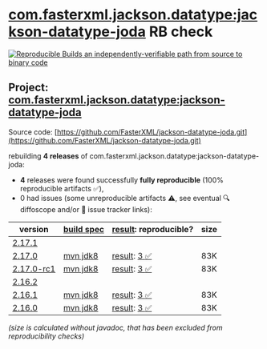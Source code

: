 [com.fasterxml.jackson.datatype:jackson-datatype-joda](https://central.sonatype.com/artifact/com.fasterxml.jackson.datatype/jackson-datatype-joda/versions) RB check
=======

[![Reproducible Builds](https://reproducible-builds.org/images/logos/rb.svg) an independently-verifiable path from source to binary code](https://reproducible-builds.org/)

## Project: [com.fasterxml.jackson.datatype:jackson-datatype-joda](https://central.sonatype.com/artifact/com.fasterxml.jackson.datatype/jackson-datatype-joda/versions)

Source code: [https://github.com/FasterXML/jackson-datatype-joda.git](https://github.com/FasterXML/jackson-datatype-joda.git)

rebuilding **4 releases** of com.fasterxml.jackson.datatype:jackson-datatype-joda:
- **4** releases were found successfully **fully reproducible** (100% reproducible artifacts :white_check_mark:),
- 0 had issues (some unreproducible artifacts :warning:, see eventual :mag: diffoscope and/or :memo: issue tracker links):

| version | [build spec](/BUILDSPEC.md) | [result](https://reproducible-builds.org/docs/jvm/): reproducible? | size |
| -- | --------- | ------ | -- |
| [2.17.1](https://central.sonatype.com/artifact/com.fasterxml.jackson.datatype/jackson-datatype-joda/2.17.1/pom) | | | |
| [2.17.0](https://central.sonatype.com/artifact/com.fasterxml.jackson.datatype/jackson-datatype-joda/2.17.0/pom) | [mvn jdk8](jackson-datatype-joda-2.17.0.buildspec) | [result](jackson-datatype-joda-2.17.0.buildinfo): [3 :white_check_mark: ](jackson-datatype-joda-2.17.0.buildcompare) | 83K |
| [2.17.0-rc1](https://central.sonatype.com/artifact/com.fasterxml.jackson.datatype/jackson-datatype-joda/2.17.0-rc1/pom) | [mvn jdk8](jackson-datatype-joda-2.17.0-rc1.buildspec) | [result](jackson-datatype-joda-2.17.0-rc1.buildinfo): [3 :white_check_mark: ](jackson-datatype-joda-2.17.0-rc1.buildcompare) | 83K |
| [2.16.2](https://central.sonatype.com/artifact/com.fasterxml.jackson.datatype/jackson-datatype-joda/2.16.2/pom) | | | |
| [2.16.1](https://central.sonatype.com/artifact/com.fasterxml.jackson.datatype/jackson-datatype-joda/2.16.1/pom) | [mvn jdk8](jackson-datatype-joda-2.16.1.buildspec) | [result](jackson-datatype-joda-2.16.1.buildinfo): [3 :white_check_mark: ](jackson-datatype-joda-2.16.1.buildcompare) | 83K |
| [2.16.0](https://central.sonatype.com/artifact/com.fasterxml.jackson.datatype/jackson-datatype-joda/2.16.0/pom) | [mvn jdk8](jackson-datatype-joda-2.16.0.buildspec) | [result](jackson-datatype-joda-2.16.0.buildinfo): [3 :white_check_mark: ](jackson-datatype-joda-2.16.0.buildcompare) | 83K |

<i>(size is calculated without javadoc, that has been excluded from reproducibility checks)</i>

